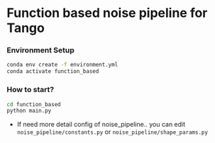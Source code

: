# Function based noise pipeline for Tango

### Environment Setup 

```bash
conda env create -f environment.yml
conda activate function_based
```

### How to start?

```bash
cd function_based
python main.py
```


- If need more detail config of noise_pipeline..  you can edit `noise_pipeline/constants.py` or `noise_pipeline/shape_params.py`

